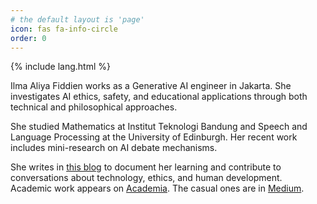 ```yaml
---
# the default layout is 'page'
icon: fas fa-info-circle
order: 0
---
```


{% include lang.html %}

Ilma Aliya Fiddien works as a Generative AI engineer in Jakarta. She investigates AI ethics, safety, and educational applications through both technical and philosophical approaches.

She studied Mathematics at Institut Teknologi Bandung and Speech and Language Processing at the University of Edinburgh. Her recent work includes mini-research on AI debate mechanisms.

She writes in [this blog](/) to document her learning and contribute to conversations about technology, ethics, and human development. Academic work appears on [Academia](https://independent.academia.edu/IlmaAliyaFiddien). The casual ones are in [Medium](https://fiddien.medium.com).
